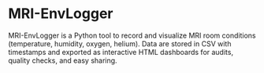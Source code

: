 # MRI-EnvLogger
MRI-EnvLogger is a Python tool to record and visualize MRI room conditions (temperature, humidity, oxygen, helium). Data are stored in CSV with timestamps and exported as interactive HTML dashboards for audits, quality checks, and easy sharing.
